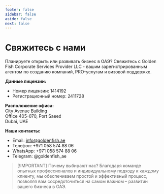 ```yaml
---
footer: false
sidebar: false
aside: false
next: false
---
```


<!-- <p>
  <img src="/img/Logo.avif" alt="логотип" width="100" height="100" style="margin-left: 50%;">
</p> -->

# Свяжитесь с нами

Планируете открыть или развивать бизнес в ОАЭ? Свяжитесь с Golden Fish Corporate Services Provider LLC - вашим зарегистрированным агентом по созданию компаний, PRO-услугам и визовой поддержке.

**Данные лицензии:**

- Номер лицензии: 1414192
- Регистрационный номер: 2411728

**Расположение офиса:**  
City Avenue Building  
Office 405-070, Port Saeed  
Dubai, UAE

**Наши контакты:**

- Email: info@goldenfish.ae
- Телефон: +971 058 574 88 06
- WhatsApp: +971 058 574 88 06
- Telegram: @goldenfish_ae

<!-- WhatsApp us at [+971 058 574 88 06](https://wa.me/message/KDLD4FZVW7EUC1)
Telegram us at [@goldenfish_ae](https://t.me/goldenfish_ae) -->

> [!IMPORTANT] Почему выбирают нас?
> Благодаря команде опытных профессионалов и индивидуальному подходу к каждому клиенту, мы обеспечиваем простой и эффективный процесс, позволяя вам сосредоточиться на самом важном – развитии вашего бизнеса в ОАЭ.

<ContactFormModal 
  formName="Связаться с нами" 
  buttonText="Отправить сообщение" 
  formStyle="display: block; margin: 2rem auto;"
  categoryLabel="Необходимый уровень поддержки: *" 
  categoryPlaceholderText="Выберите уровень поддержки"
  messageLabel="Как мы можем помочь? (рекомендуется)"
  messagePlaceholderText="Пожалуйста, опишите детали вашего запроса, чтобы мы могли подготовить наилучшее решение для ваших потребностей"
  :services="[
  'Базовый — только начальная консультация и руководство',
  'Стандартный — полное управление документацией и процессами',
  'Комплексный — полное обслуживание с минимальным участием с вашей стороны',
  'Индивидуальный — сложные требования или уникальная бизнес-ситуация',
  ]"
/>